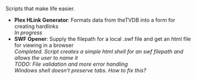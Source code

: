 Scripts that make life easier.  
* **Plex HLink Generator**: Formats data from theTVDB into a form for creating hardlinks  
*In progress*  
* **SWF Opener**:				    Supply the filepath for a local .swf file and get an html file for viewing in a browser  
*Completed. Script creates a simple html shell for an swf filepath and allows the user to name it  
TODO: File validation and more error handling  
Windows shell doesn't preserve tabs. How to fix this?*
